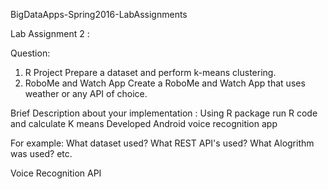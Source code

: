 BigDataApps-Spring2016-LabAssignments

Lab Assignment 2 :

Question:
1.	R Project
Prepare a dataset and perform k-means clustering. 
2.	RoboMe and Watch App
Create a RoboMe and Watch App that uses weather or any API of choice. 


Brief Description about your implementation :
Using R package run R code and calculate K means
Developed Android voice recognition app

For example: What dataset used? What REST API's used? What Alogrithm was used? etc.

Voice Recognition API
